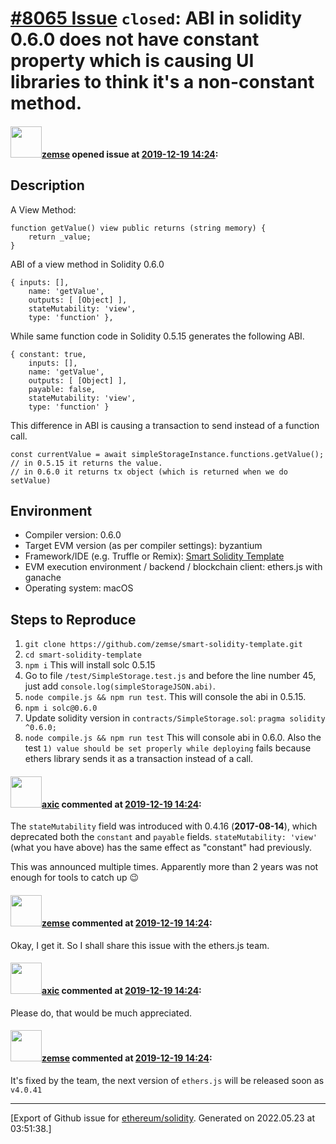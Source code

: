 # [\#8065 Issue](https://github.com/ethereum/solidity/issues/8065) `closed`: ABI in solidity 0.6.0 does not have constant property which is causing UI libraries to think it's a non-constant method.

#### <img src="https://avatars.githubusercontent.com/u/22412996?u=d91a07517a0c02cb39e45f71a6d0f1f0c5bbd9cb&v=4" width="50">[zemse](https://github.com/zemse) opened issue at [2019-12-19 14:24](https://github.com/ethereum/solidity/issues/8065):

## Description
A View Method:
```
function getValue() view public returns (string memory) {
    return _value;
}
```

ABI of a view method in Solidity 0.6.0
```
{ inputs: [],
    name: 'getValue',
    outputs: [ [Object] ],
    stateMutability: 'view',
    type: 'function' },
```
While same function code in Solidity 0.5.15 generates the following ABI.
```
{ constant: true,
    inputs: [],
    name: 'getValue',
    outputs: [ [Object] ],
    payable: false,
    stateMutability: 'view',
    type: 'function' }
```

This difference in ABI is causing a transaction to send instead of a function call.
```
const currentValue = await simpleStorageInstance.functions.getValue();
// in 0.5.15 it returns the value.
// in 0.6.0 it returns tx object (which is returned when we do setValue)
```

## Environment

- Compiler version: 0.6.0
- Target EVM version (as per compiler settings): byzantium
- Framework/IDE (e.g. Truffle or Remix): [Smart Solidity Template](https://github.com/zemse/smart-solidity-template/generate)
- EVM execution environment / backend / blockchain client: ethers.js with ganache
- Operating system: macOS

## Steps to Reproduce
1. `git clone https://github.com/zemse/smart-solidity-template.git`
2. `cd smart-solidity-template`
3. `npm i` This will install solc 0.5.15
4. Go to file `/test/SimpleStorage.test.js` and before the line number 45, just add 
`console.log(simpleStorageJSON.abi)`.
5. `node compile.js && npm run test`. 
This will console the abi in 0.5.15.
6. `npm i solc@0.6.0`
7. Update solidity version in `contracts/SimpleStorage.sol`: `pragma solidity ^0.6.0;`
8. `node compile.js && npm run test`
This will console abi in 0.6.0.
Also the test `1) value should be set properly while deploying` fails because ethers library sends it as a transaction instead of a call.


#### <img src="https://avatars.githubusercontent.com/u/20340?v=4" width="50">[axic](https://github.com/axic) commented at [2019-12-19 14:24](https://github.com/ethereum/solidity/issues/8065#issuecomment-567512717):

The `stateMutability` field was introduced with 0.4.16 (**2017-08-14**), which deprecated both the `constant` and `payable` fields. `stateMutability: 'view'` (what you have above) has the same effect as "constant" had previously.

This was announced multiple times. Apparently more than 2 years was not enough for tools to catch up :wink:

#### <img src="https://avatars.githubusercontent.com/u/22412996?u=d91a07517a0c02cb39e45f71a6d0f1f0c5bbd9cb&v=4" width="50">[zemse](https://github.com/zemse) commented at [2019-12-19 14:24](https://github.com/ethereum/solidity/issues/8065#issuecomment-567513438):

Okay, I get it. So I shall share this issue with the ethers.js team.

#### <img src="https://avatars.githubusercontent.com/u/20340?v=4" width="50">[axic](https://github.com/axic) commented at [2019-12-19 14:24](https://github.com/ethereum/solidity/issues/8065#issuecomment-567513911):

Please do, that would be much appreciated.

#### <img src="https://avatars.githubusercontent.com/u/22412996?u=d91a07517a0c02cb39e45f71a6d0f1f0c5bbd9cb&v=4" width="50">[zemse](https://github.com/zemse) commented at [2019-12-19 14:24](https://github.com/ethereum/solidity/issues/8065#issuecomment-568156647):

It's fixed by the team, the next version of `ethers.js` will be released soon as `v4.0.41`


-------------------------------------------------------------------------------



[Export of Github issue for [ethereum/solidity](https://github.com/ethereum/solidity). Generated on 2022.05.23 at 03:51:38.]
